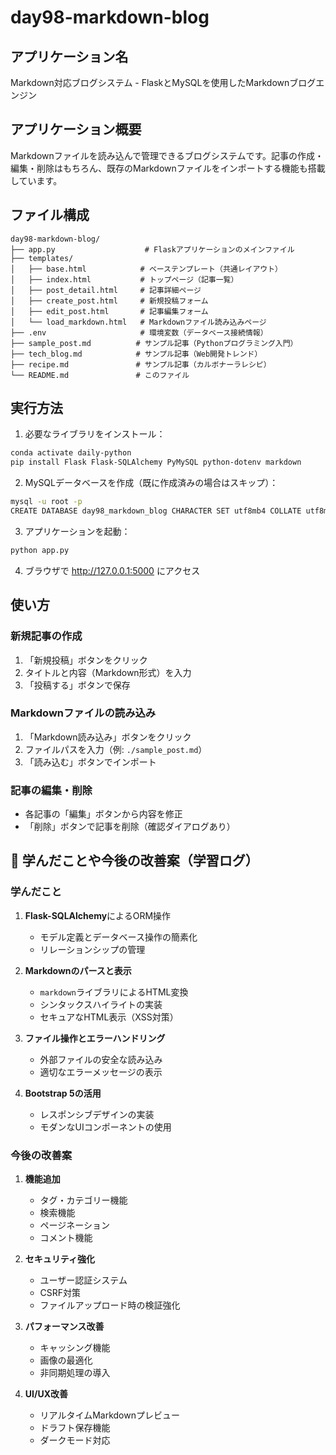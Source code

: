 # day98-markdown-blog
## アプリケーション名
Markdown対応ブログシステム - FlaskとMySQLを使用したMarkdownブログエンジン

## アプリケーション概要
Markdownファイルを読み込んで管理できるブログシステムです。記事の作成・編集・削除はもちろん、既存のMarkdownファイルをインポートする機能も搭載しています。

## ファイル構成
```
day98-markdown-blog/
├── app.py                    # Flaskアプリケーションのメインファイル
├── templates/               
│   ├── base.html            # ベーステンプレート（共通レイアウト）
│   ├── index.html           # トップページ（記事一覧）
│   ├── post_detail.html     # 記事詳細ページ
│   ├── create_post.html     # 新規投稿フォーム
│   ├── edit_post.html       # 記事編集フォーム
│   └── load_markdown.html   # Markdownファイル読み込みページ
├── .env                     # 環境変数（データベース接続情報）
├── sample_post.md          # サンプル記事（Pythonプログラミング入門）
├── tech_blog.md            # サンプル記事（Web開発トレンド）
├── recipe.md               # サンプル記事（カルボナーラレシピ）
└── README.md               # このファイル
```

## 実行方法
1. 必要なライブラリをインストール：
```bash
conda activate daily-python
pip install Flask Flask-SQLAlchemy PyMySQL python-dotenv markdown
```

2. MySQLデータベースを作成（既に作成済みの場合はスキップ）：
```bash
mysql -u root -p
CREATE DATABASE day98_markdown_blog CHARACTER SET utf8mb4 COLLATE utf8mb4_unicode_ci;
```

3. アプリケーションを起動：
```bash
python app.py
```

4. ブラウザで http://127.0.0.1:5000 にアクセス

## 使い方
### 新規記事の作成
1. 「新規投稿」ボタンをクリック
2. タイトルと内容（Markdown形式）を入力
3. 「投稿する」ボタンで保存

### Markdownファイルの読み込み
1. 「Markdown読み込み」ボタンをクリック
2. ファイルパスを入力（例: `./sample_post.md`）
3. 「読み込む」ボタンでインポート

### 記事の編集・削除
- 各記事の「編集」ボタンから内容を修正
- 「削除」ボタンで記事を削除（確認ダイアログあり）

## 📖 学んだことや今後の改善案（学習ログ）

### 学んだこと
1. **Flask-SQLAlchemy**によるORM操作
   - モデル定義とデータベース操作の簡素化
   - リレーションシップの管理

2. **Markdownのパースと表示**
   - `markdown`ライブラリによるHTML変換
   - シンタックスハイライトの実装
   - セキュアなHTML表示（XSS対策）

3. **ファイル操作とエラーハンドリング**
   - 外部ファイルの安全な読み込み
   - 適切なエラーメッセージの表示

4. **Bootstrap 5の活用**
   - レスポンシブデザインの実装
   - モダンなUIコンポーネントの使用

### 今後の改善案
1. **機能追加**
   - タグ・カテゴリー機能
   - 検索機能
   - ページネーション
   - コメント機能

2. **セキュリティ強化**
   - ユーザー認証システム
   - CSRF対策
   - ファイルアップロード時の検証強化

3. **パフォーマンス改善**
   - キャッシング機能
   - 画像の最適化
   - 非同期処理の導入

4. **UI/UX改善**
   - リアルタイムMarkdownプレビュー
   - ドラフト保存機能
   - ダークモード対応
